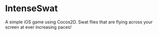 # IntenseSwat

A simple iOS game using Cocos2D. Swat flies that are flying across your screen at ever increasing paces!
